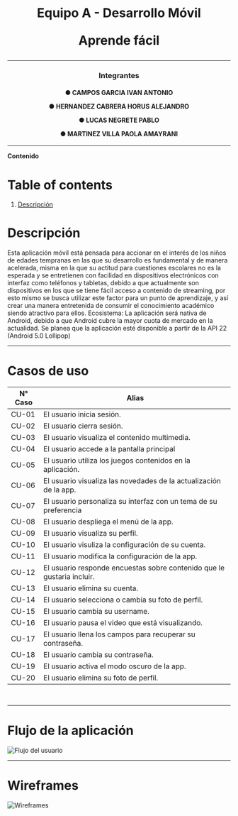 <h1 align="center">Equipo A - Desarrollo Móvil

Aprende fácil</h1>

------------
<h3 align="center"> Integrantes</h3>
<h4 align="center">
● CAMPOS GARCIA IVAN ANTONIO

● HERNANDEZ CABRERA HORUS ALEJANDRO

● LUCAS NEGRETE PABLO

● MARTINEZ VILLA PAOLA AMAYRANI
</h4>

------------
**Contenido**

# Table of contents
1. [Descripción](#Descripción)

# Descripción

<p align="left">
Esta aplicación móvil está pensada para accionar en el interés de los 
niños de edades tempranas en las que su desarrollo es fundamental y 
de manera acelerada, misma en la que su actitud para cuestiones 
escolares no es la esperada y se entretienen con facilidad en 
dispositivos electrónicos con interfaz como teléfonos y tabletas, debido 
a que actualmente son dispositivos en los que se tiene fácil acceso a 
contenido de streaming, por esto mismo se busca utilizar este factor 
para un punto de aprendizaje, y así crear una manera entretenida de 
consumir el conocimiento académico siendo atractivo para ellos. 
Ecosistema: La aplicación será nativa de Android, debido a que Android 
cubre la mayor cuota de mercado en la actualidad. Se planea que la 
aplicación esté disponible a partir de la API 22 (Android 5.0 Lollipop)
</p>

------------
# Casos de uso

| N° Caso|Alias|
|-----------|-----------|
|CU-01| El usuario inicia sesión.|
|CU-02| El usuario cierra sesión.|
|CU-03| El usuario visualiza el contenido multimedia.|
|CU-04| El usuario accede a la pantalla principal |
|CU-05| El usuario utiliza los juegos contenidos en la aplicación.|
|CU-06| El usuario visualiza las novedades de la actualización de la app.|
|CU-07| El usuario personaliza su interfaz con un tema de su preferencia |
|CU-08| El usuario despliega el menú de la app.|
|CU-09| El usuario visualiza su perfil.|
|CU-10| El usuario visuliza la configuración de su cuenta.|
|CU-11| El usuario modifica la configuración de la app.|
|CU-12| El usuario responde encuestas sobre contenido que le gustaria incluir.|
|CU-13|El usuario elimina su cuenta.|
|CU-14| El usuario selecciona o cambia su foto de perfil.|
|CU-15| El usuario cambia su username.|
|CU-16| El usuario pausa el video que está visualizando.|
|CU-17| El usuario llena los campos para recuperar su contraseña.|
|CU-18| El usuario cambia su contraseña.|
|CU-19| El usuario activa el modo oscuro de la app.|
|CU-20|El usuario elimina su foto de perfil.|

&nbsp;

------------
# Flujo de la aplicación

![Flujo del usuario](https://i.imgur.com/5XEI43p.png "Flujo del usuario")

------------
# Wireframes

![Wireframes](https://i.imgur.com/FLkVQmd.png "Wireframes")

